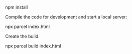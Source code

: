 npm install

Compile the code for development and start a local server:

npx parcel index.html

Create the build:

npx parcel build index.html
